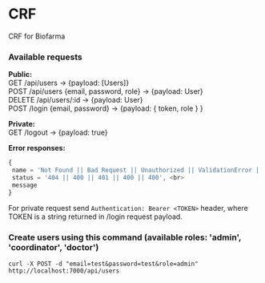 # CRF
CRF for Biofarma

### Available requests
**Public:** <br/>
GET /api/users -> {payload: [Users]} <br>
POST /api/users {email, password, role} -> {payload: User} <br>
DELETE /api/users/:id -> {payload: User} <br>
POST /login {email, password} -> {payload: { token, role } } <br>

**Private:** <br>
GET /logout -> {payload: true} <br>

**Error responses:** <br>
```javascript
{ 
 name = 'Not Found || Bad Request || Unauthorized || ValidationError || CastError',
 status = '404 || 400 || 401 || 400 || 400', <br>
 message
}
```

For private request send `Authentication: Bearer <TOKEN>` header, where TOKEN is a string returned in /login request payload.<br>

### Create users using this command (available roles: 'admin', 'coordinator', 'doctor')
`curl -X POST -d "email=test&password=test&role=admin" http://localhost:7000/api/users`

